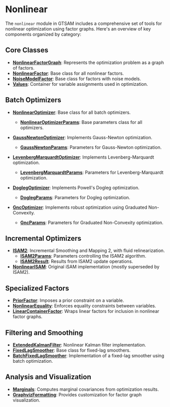 # Nonlinear

The `nonlinear` module in GTSAM includes a comprehensive set of tools for nonlinear optimization using factor graphs. Here's an overview of key components organized by category:

## Core Classes

- **[NonlinearFactorGraph](https://github.com/borglab/gtsam/blob/develop/gtsam/nonlinear/NonlinearFactorGraph.h)**: Represents the optimization problem as a graph of factors.
- **[NonlinearFactor](https://github.com/borglab/gtsam/blob/develop/gtsam/nonlinear/NonlinearFactor.h)**: Base class for all nonlinear factors.
- **[NoiseModelFactor](https://github.com/borglab/gtsam/blob/develop/gtsam/nonlinear/NoiseModelFactor.h)**: Base class for factors with noise models.
- **[Values](https://github.com/borglab/gtsam/blob/develop/gtsam/nonlinear/Values.h)**: Container for variable assignments used in optimization.

## Batch Optimizers

- **[NonlinearOptimizer](https://github.com/borglab/gtsam/blob/develop/gtsam/nonlinear/NonlinearOptimizer.h)**: Base class for all batch optimizers.
    - **[NonlinearOptimizerParams](https://github.com/borglab/gtsam/blob/develop/gtsam/nonlinear/NonlinearOptimizerParams.h)**: Base parameters class for all optimizers.

- **[GaussNewtonOptimizer](https://github.com/borglab/gtsam/blob/develop/gtsam/nonlinear/GaussNewtonOptimizer.h)**: Implements Gauss-Newton optimization.
    - **[GaussNewtonParams](https://github.com/borglab/gtsam/blob/develop/gtsam/nonlinear/GaussNewtonParams.h)**: Parameters for Gauss-Newton optimization.

- **[LevenbergMarquardtOptimizer](https://github.com/borglab/gtsam/blob/develop/gtsam/nonlinear/LevenbergMarquardtOptimizer.h)**: Implements Levenberg-Marquardt optimization.
    - **[LevenbergMarquardtParams](https://github.com/borglab/gtsam/blob/develop/gtsam/nonlinear/LevenbergMarquardtParams.h)**: Parameters for Levenberg-Marquardt optimization.

- **[DoglegOptimizer](https://github.com/borglab/gtsam/blob/develop/gtsam/nonlinear/DoglegOptimizer.h)**: Implements Powell's Dogleg optimization.
    - **[DoglegParams](https://github.com/borglab/gtsam/blob/develop/gtsam/nonlinear/DoglegParams.h)**: Parameters for Dogleg optimization.

- **[GncOptimizer](https://github.com/borglab/gtsam/blob/develop/gtsam/nonlinear/GncOptimizer.h)**: Implements robust optimization using Graduated Non-Convexity.
    - **[GncParams](https://github.com/borglab/gtsam/blob/develop/gtsam/nonlinear/GncParams.h)**: Parameters for Graduated Non-Convexity optimization.

## Incremental Optimizers

- **[ISAM2](https://github.com/borglab/gtsam/blob/develop/gtsam/nonlinear/ISAM2.h)**: Incremental Smoothing and Mapping 2, with fluid relinearization.
    - **[ISAM2Params](https://github.com/borglab/gtsam/blob/develop/gtsam/nonlinear/ISAM2Params.h)**: Parameters controlling the ISAM2 algorithm.
    - **[ISAM2Result](https://github.com/borglab/gtsam/blob/develop/gtsam/nonlinear/ISAM2Result.h)**: Results from ISAM2 update operations.
- **[NonlinearISAM](https://github.com/borglab/gtsam/blob/develop/gtsam/nonlinear/NonlinearISAM.h)**: Original iSAM implementation (mostly superseded by ISAM2).

## Specialized Factors

- **[PriorFactor](https://github.com/borglab/gtsam/blob/develop/gtsam/nonlinear/PriorFactor.h)**: Imposes a prior constraint on a variable.
- **[NonlinearEquality](https://github.com/borglab/gtsam/blob/develop/gtsam/nonlinear/NonlinearEquality.h)**: Enforces equality constraints between variables.
- **[LinearContainerFactor](https://github.com/borglab/gtsam/blob/develop/gtsam/nonlinear/LinearContainerFactor.h)**: Wraps linear factors for inclusion in nonlinear factor graphs.

## Filtering and Smoothing

- **[ExtendedKalmanFilter](https://github.com/borglab/gtsam/blob/develop/gtsam/nonlinear/ExtendedKalmanFilter.h)**: Nonlinear Kalman filter implementation.
- **[FixedLagSmoother](https://github.com/borglab/gtsam/blob/develop/gtsam/nonlinear/FixedLagSmoother.h)**: Base class for fixed-lag smoothers.
- **[BatchFixedLagSmoother](https://github.com/borglab/gtsam/blob/develop/gtsam/nonlinear/BatchFixedLagSmoother.h)**: Implementation of a fixed-lag smoother using batch optimization.

## Analysis and Visualization

- **[Marginals](https://github.com/borglab/gtsam/blob/develop/gtsam/nonlinear/Marginals.h)**: Computes marginal covariances from optimization results.
- **[GraphvizFormatting](https://github.com/borglab/gtsam/blob/develop/gtsam/nonlinear/GraphvizFormatting.h)**: Provides customization for factor graph visualization.